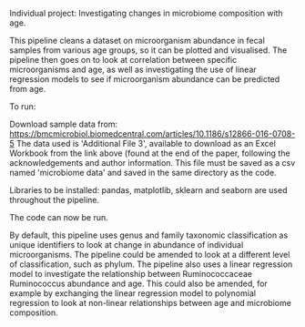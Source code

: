 Individual project: Investigating changes in microbiome composition with age.  

This pipeline cleans a dataset on microorganism abundance in fecal samples from various age groups, so it can be plotted and visualised. 
The pipeline then goes on to look at correlation between specific microorganisms and age, as well as investigating the use of linear regression models to see if microorganism abundance can be predicted from age.  


To run:

Download sample data from: https://bmcmicrobiol.biomedcentral.com/articles/10.1186/s12866-016-0708-5
The data used is 'Additional File 3', available to download as an Excel Workbook from the link above (found at the end of the paper, following the acknowledgements and author information. 
This file must be saved as a csv named 'microbiome data' and saved in the same directory as the code. 

Libraries to be installed: pandas, matplotlib, sklearn and seaborn are used throughout the pipeline.

The code can now be run. 

By default, this pipeline uses genus and family taxonomic classification as unique identifiers to look at change in abundance of individual microorganisms. 
The pipeline could be amended to look at a different level of classification, such as phylum. 
The pipeline also uses a linear regression model to investigate the relationship between Ruminococcaceae Ruminococcus abundance and age. 
This could also be amended, for example by exchanging the linear regression model to polynomial regression to look at non-linear relationships between age and microbiome composition.  
